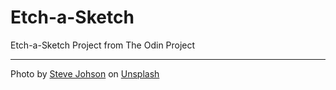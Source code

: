 # Etch-a-Sketch
Etch-a-Sketch Project from The Odin Project

---

Photo by [Steve Johson](https://unsplash.com/@steve_j?utm_source=unsplash&utm_medium=referral&utm_content=creditCopyText) on [Unsplash](https://unsplash.com/photos/M5Yp7iNcS74?utm_source=unsplash&utm_medium=referral&utm_content=creditCopyText)